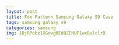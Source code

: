 ```yaml
---
layout: post
title: Fox Pattern Samsung Galaxy S9 Case
tags: samsung galaxy s9
categories: samsung
img: 1DjRPebz1XGxwgOEdQZENUF1wxBulclrD
---
```

